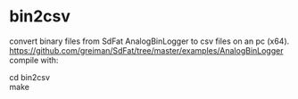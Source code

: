 # bin2csv
convert binary files from SdFat AnalogBinLogger to csv files on an pc (x64).
https://github.com/greiman/SdFat/tree/master/examples/AnalogBinLogger
compile with:

cd bin2csv  
make
